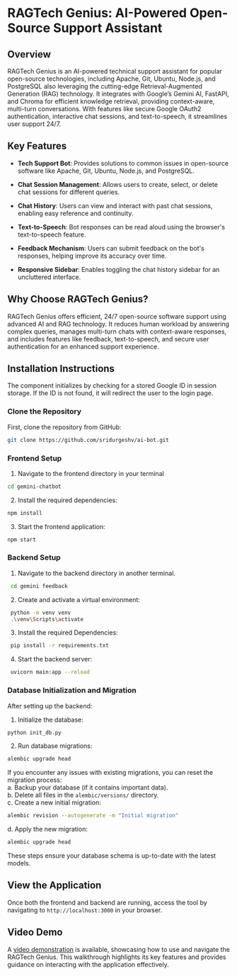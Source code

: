 # RAGTech Genius: AI-Powered Open-Source Support Assistant

## Overview

RAGTech Genius is an AI-powered technical support assistant for popular open-source technologies, including Apache, Git, Ubuntu, Node.js, and PostgreSQL also leveraging the cutting-edge Retrieval-Augmented Generation (RAG) technology. It integrates with Google’s Gemini AI, FastAPI, and Chroma for efficient knowledge retrieval, providing context-aware, multi-turn conversations. With features like secure Google OAuth2 authentication, interactive chat sessions, and text-to-speech, it streamlines user support 24/7.

## Key Features

- **Tech Support Bot**: Provides solutions to common issues in open-source software like Apache, Git, Ubuntu, Node.js, and PostgreSQL.

- **Chat Session Management**: Allows users to create, select, or delete chat sessions for different queries.

- **Chat History**: Users can view and interact with past chat sessions, enabling easy reference and continuity.

- **Text-to-Speech**: Bot responses can be read aloud using the browser's text-to-speech feature.

- **Feedback Mechanism**: Users can submit feedback on the bot's responses, helping improve its accuracy over time.

- **Responsive Sidebar**: Enables toggling the chat history sidebar for an uncluttered interface.

## Why Choose RAGTech Genius?

RAGTech Genius offers efficient, 24/7 open-source software support using advanced AI and RAG technology. It reduces human workload by answering complex queries, manages multi-turn chats with context-aware responses, and includes features like feedback, text-to-speech, and secure user authentication for an enhanced support experience.

## Installation Instructions

The component initializes by checking for a stored Google ID in session storage. If the ID is not found, it will redirect the user to the login page.

### Clone the Repository

First, clone the repository from GitHub:
```bash
git clone https://github.com/sridurgeshv/ai-bot.git
```

### Frontend Setup
1. Navigate to the frontend directory in your terminal
```bash
cd gemini-chatbot
```

2. Install the required dependencies:
```bash
npm install
```
3. Start the frontend application:
```bash
npm start
```

### Backend Setup

1. Navigate to the backend directory in another terminal.

```bash
 cd gemini feedback
 ```

2. Create and activate a virtual environment:

```bash
 python -m venv venv
 .\venv\Scripts\activate
```

3. Install the required Dependencies:

```bash
 pip install -r requirements.txt
```

4. Start the backend server:

```bash
 uvicorn main:app --reload
```

### Database Initialization and Migration

After setting up the backend:

1. Initialize the database:

```bash
python init_db.py
```

2. Run database migrations:
```bash
alembic upgrade head
```

If you encounter any issues with existing migrations, you can reset the migration process: \
a. Backup your database (if it contains important data). \
b. Delete all files in the `alembic/versions/` directory. \
c. Create a new initial migration: 
```bash
alembic revision --autogenerate -m "Initial migration"
```
d. Apply the new migration:
```bash
alembic upgrade head
```

These steps ensure your database schema is up-to-date with the latest models.

## View the Application

Once both the frontend and backend are running, access the tool by navigating to `http://localhost:3000` in your browser.

## Video Demo

A [video demonstration](https://www.youtube.com/watch?v=Z67BFCcK6II) is available, showcasing how to use and navigate the RAGTech Genius. This walkthrough highlights its key features and provides guidance on interacting with the application effectively.